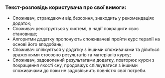 ### Текст-розповідь користувача про свої вимоги:

- Споживач, страждаючи від безсоння, знаходить у рекомендаціях додаток;
- Споживач реєструється у системі, в надії покращити своє становище;
- Алгоритми додатку пропонують споживачеві пройти курс терапії на основі його вподобань;
- Споживач спілкується у додатку з іншими споживачами та ділиться враженнями стосовно результатів та матеріалів курсу;
- Споживач, задоволений результатами додатку, повторює курси з покращення якості сну, продовжує спілкуватися з іншими споживачами до поки не задовільнить повністю свої потреби.